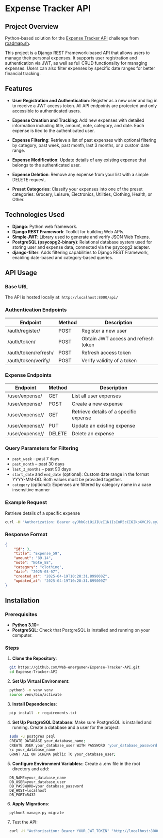 # Expense Tracker API

## Project Overview
Python-based solution for the [Expense Tracker API](https://roadmap.sh/projects/expense-tracker-api) challenge from [roadmap.sh](https://roadmap.sh/).

This project is a Django REST Framework-based API that allows users to manage their personal expenses. It supports user registration and authentication via JWT, as well as full CRUD functionality for managing expenses. Users can also filter expenses by specific date ranges for better financial tracking.


## Features
* **User Registration and Authentication**: Register as a new user and log in to receive a JWT access token. All API endpoints are protected and only accessible to authenticated users.

* **Expense Creation and Tracking**: Add new expenses with detailed information including title, amount, note, category, and date. Each expense is tied to the authenticated user.

* **Expense Filtering**: Retrieve a list of past expenses with optional filtering by category, past week, past month, last 3 months, or a custom date range.

* **Expense Modification**: Update details of any existing expense that belongs to the authenticated user.

* **Expense Deletion**: Remove any expense from your list with a simple DELETE request.

* **Preset Categories**: Classify your expenses into one of the preset categories: Grocery, Leisure, Electronics, Utilities, Clothing, Health, or Other.

## Technologies Used
* **Django**: Python web framework.
* **Django REST Framework**: Toolkit for building Web APIs.
* **Simple JWT**: Library used to generate and verify JSON Web Tokens.
* **PostgreSQL (psycopg2-binary)**: Relational database system used for storing user and expense data, connected via the psycopg2 adapter.
* **django-filter**: Adds filtering capabilities to Django REST Framework, enabling date-based and category-based queries.

## API Usage
### Base URL
The API is hosted locally at:
`http://localhost:8000/api/`

### Authentication Endpoints

| Endpoint                  | Method | Description                           |
|---------------------------|--------|---------------------------------------|
| /auth/register/           | POST   | Register a new user                   |
| /auth/token/              | POST   | Obtain JWT access and refresh token   |
| /auth/token/refresh/      | POST   | Refresh access token                  |
| /auth/token/verify/       | POST   | Verify validity of a token            |


### Expense Endpoints

| Endpoint                 | Method | Description                            |
|--------------------------|--------|----------------------------------------|
| /user/expense/           | GET    | List all user expenses                 |   
| /user/expense/           | POST   | Create a new expense                   |  
| /user/expense/<id>/      | GET    | Retrieve details of a specific expense |       
| /user/expense/<id>/      | PUT    | Update an existing expense             |
| /user/expense/<id>/      | DELETE | Delete an expense                      |


### Query Parameters for Filtering
* `past_week` – past 7 days
* `past_month` – past 30 days
* `last_3_months` – past 90 days
* `start_date` and `end_date` (optional): Custom date range in the format YYYY-MM-DD. Both values must be provided together.
* `category` (optional): Expenses are filtered by category name in a case insensitive manner

### Example Request
Retrieve details of a specific expense
```bash
curl -H "Authorization: Bearer eyJhbGciOiJIUzI1NiIsInR5cCI6IkpXVCJ9.eyJ0b2tlbl90eXBlIjoiYWNjZXNzIiwiZXhwIjoxNzQ1MjMyODY4LCJpYXQiOjE3NDUyMjYwNzcsImp0aSI6Ijc5YWQwZmU1YzJiMjQ1NmViMGUzZjQ4NzZiZjkxOGY2IiwidXNlcl9pZCI6M30.LmhAtNioGz2MaCeAqlSy5vb3XqaKL_SyKt6ArHeUyPQ" "http://localhost:8000/api/user/expense/3/"
```

### Response Format
```json
{
    "id": 3,
    "title": "Expense_59",
    "amount": "89.14",
    "note": "Note_88",
    "category": "clothing",
    "date": "2025-03-07",
    "created_at": "2025-04-19T10:28:31.899000Z",
    "updated_at": "2025-04-19T10:28:31.899000Z"
}
```

## Installation
### Prerequisites
* **Python 3.10+**
* **PostgreSQL**: Check that PostgreSQL is installed and running on your computer.

### Steps
1. **Clone the Repository**:
```bash
  git https://github.com/Web-energumen/Expense-Tracker-API.git
  cd Expense-Tracker-API
```

2. **Set Up Virtual Environment**:
```bash
  python3 -m venv venv
  source venv/bin/activate
```

3. **Install Dependencies**:
```bash
  pip install -r requirements.txt
```

4. **Set Up PostgreSQL Database**: Make sure PostgreSQL is installed and running. Create a database and a user for the project:
```bash
  sudo -u postgres psql
  CREATE DATABASE your_database_name;
  CREATE USER your_database_user WITH PASSWORD 'your_database_password';
  \c your_database_name
  GRANT ALL ON SCHEMA public TO your_database_user;
```

5. **Configure Environment Variables:**: Create a .env file in the root directory and add:
```
  DB_NAME=your_database_name
  DB_USER=your_database_user
  DB_PASSWORD=your_database_password
  DB_HOST=localhost
  DB_PORT=5432
```

6. **Apply Migrations**:
``` bash
  python3 manage.py migrate
```

7. Test the API:
``` bash
  curl -H "Authorization: Bearer YOUR_JWT_TOKEN" "http://localhost:8000/api/user/expense/"
```